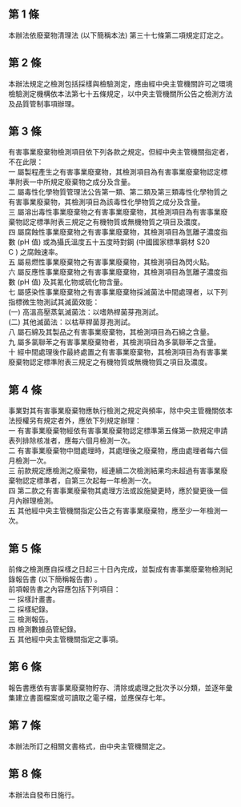 第 1 條
-------
本辦法依廢棄物清理法 (以下簡稱本法) 第三十七條第二項規定訂定之。

第 2 條
-------
本辦法規定之檢測包括採樣與檢驗測定，應由經中央主管機關許可之環境  
檢驗測定機構依本法第七十五條規定，以中央主管機關所公告之檢測方法  
及品質管制事項辦理。

第 3 條
-------
有害事業廢棄物檢測項目依下列各款之規定。但經中央主管機關指定者，  
不在此限：  
一  屬製程產生之有害事業廢棄物，其檢測項目為有害事業廢棄物認定標  
    準附表一中所規定廢棄物之成分及含量。  
二  屬毒性化學物質管理法公告第一類、第二類及第三類毒性化學物質之  
    有害事業廢棄物，其檢測項目為該毒性化學物質之成分及含量。  
三  屬溶出毒性事業廢棄物之有害事業廢棄物，其檢測項目為有害事業廢  
    棄物認定標準附表三規定之有機物質或無機物質之項目及濃度。  
四  屬腐蝕性事業廢棄物之有害事業廢棄物，其檢測項目為氫離子濃度指  
    數 (pH  值) 或為攝氏溫度五十五度時對鋼 (中國國家標準鋼材 S20  
    C ) 之腐蝕速率。  
五  屬易燃性事業廢棄物之有害事業廢棄物，其檢測項目為閃火點。  
六  屬反應性事業廢棄物之有害事業廢棄物，其檢測項目為氫離子濃度指  
    數 (pH  值) 及其氰化物或硫化物含量。  
七  屬感染性事業廢棄物之有害事業廢棄物採滅菌法中間處理者，以下列  
    指標微生物測試其滅菌效能：  
 (一) 高溫高壓蒸氣滅菌法：以嗜熱桿菌芽孢測試。  
 (二) 其他滅菌法：以枯草桿菌芽孢測試。  
八  屬石綿及其製品之有害事業廢棄物，其檢測項目為石綿之含量。  
九  屬多氯聯苯之有害事業廢棄物者，其檢測項目為多氯聯苯之含量。  
十  經中間處理後作最終處置之有害事業廢棄物，其檢測項目為有害事業  
    廢棄物認定標準附表三規定之有機物質或無機物質之項目及濃度。

第 4 條
-------
事業對其有害事業廢棄物應執行檢測之規定與頻率，除中央主管機關依本   
法授權另有規定者外，應依下列規定辦理：                             
一  有害事業廢棄物經依有害事業廢棄物認定標準第五條第一款規定申請   
    表列排除核准者，應每六個月檢測一次。                           
二  有害事業廢棄物中間處理時，其處理後之廢棄物，應由處理者每六個   
    月檢測一次。                                                   
三  前款規定應檢測之廢棄物，經連續二次檢測結果均未超過有害事業廢   
    棄物認定標準者，自第三次起每一年檢測一次。                     
四  第二款之有害事業廢棄物其處理方法或設施變更時，應於變更後一個   
    月內辦理檢測。                                                 
五  其他經中央主管機關指定公告之有害事業廢棄物，應至少一年檢測一   
    次。

第 5 條
-------
前條之檢測應自採樣之日起三十日內完成，並製成有害事業廢棄物檢測紀  
錄報告書 (以下簡稱報告書) 。  
前項報告書之內容應包括下列項目：  
一  採樣計畫書。  
二  採樣紀錄。  
三  檢測報告。  
四  檢測數據品管紀錄。  
五  其他經中央主管機關指定之事項。

第 6 條
-------
報告書應依有害事業廢棄物貯存、清除或處理之批次予以分類，並逐年彙  
集建立書面檔案或可讀取之電子檔，並應保存七年。

第 7 條
-------
本辦法所訂之相關文書格式，由中央主管機關定之。

第 8 條
-------
本辦法自發布日施行。

